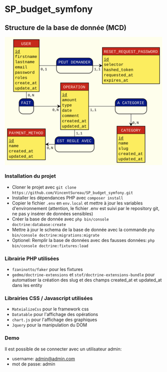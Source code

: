 # SP_budget_symfony

## Structure de la base de donnée (MCD)
![MCD](doc/MCD.svg)

### Installation du projet
+ Cloner le projet avec `git clone https://github.com/VincentSureau/SP_budget_symfony.git`
+ Installer les dépendances PHP avec `composer install`
+ Copier le fichier `.env` en `env.local` et mettre à jour les variables d'environnement (attention, le fichier .env est suivi par le repository git, ne pas y insérer de données sensibles)
+ Créer la base de donnée avec `php bin/console doctrine:database:create`
+ Mettre à jour le schema de la base de donnée avec la commande `php bin/console doctrine:migrations:migrate`
+ Optionel: Remplir la base de données avec des fausses données: `php bin/console doctrine:fixtures:load`

### Librairie PHP utilisées
- `fzaninotto/faker` pour les fixtures
- `gedmo/doctrine-extensions` et `stof/doctrine-extensions-bundle` pour automatiser la création des slug et des champs created_at et updated_at dans les entity

### Librairies CSS / Javascript utilisées
- `MateializeCss` pour le framework css
- `Datatable` pour l'affichage des opérations
- `chart.js` pour l'affichage des graphiques
- `Jquery` pour la manipulation du DOM

### Demo
Il est possible de se connecter avec un utilisateur admin:
- username: admin@admin.com
- mot de passe: admin